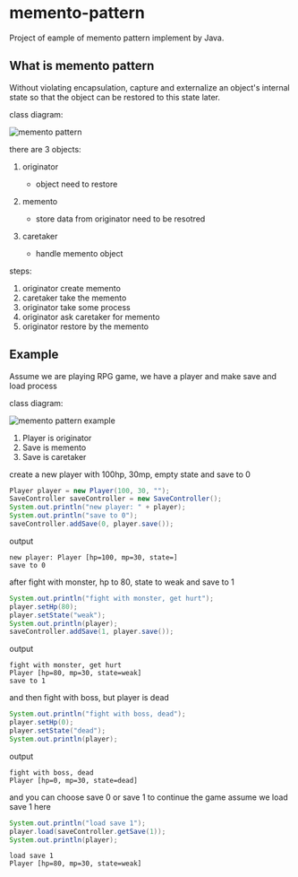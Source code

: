 # memento-pattern
Project of eample of memento pattern implement by Java.

## What is memento pattern
Without violating encapsulation, capture and externalize an object's internal state so that the object can be restored to this state later.

class diagram:

![memento pattern](https://github.com/kan01234/design-patterns/blob/master/design-patterns/memento-pattern.png)

there are 3 objects:

1. originator
    - object need to restore

2. memento
    - store data from originator need to be resotred

3. caretaker
    - handle memento object

steps:
1. originator create memento
2. caretaker take the memento
3. originator take some process
4. originator ask caretaker for memento
5. originator restore by the memento

## Example
Assume we are playing RPG game, we have a player and make save and load process

class diagram:

![memento pattern example](https://github.com/kan01234/design-patterns/blob/master/design-patterns/memento-pattern-example.png)

1. Player is originator
2. Save is memento
3. Save is caretaker

create a new player with 100hp, 30mp, empty state and save to 0
```java
Player player = new Player(100, 30, "");
SaveController saveController = new SaveController();
System.out.println("new player: " + player);
System.out.println("save to 0");
saveController.addSave(0, player.save());
```

output
```
new player: Player [hp=100, mp=30, state=]
save to 0
```

after fight with monster, hp to 80, state to weak and save to 1
```java
System.out.println("fight with monster, get hurt");
player.setHp(80);
player.setState("weak");
System.out.println(player);
saveController.addSave(1, player.save());
```

output
```
fight with monster, get hurt
Player [hp=80, mp=30, state=weak]
save to 1
```

and then fight with boss, but player is dead
```java
System.out.println("fight with boss, dead");
player.setHp(0);
player.setState("dead");
System.out.println(player);
```

output
```
fight with boss, dead
Player [hp=0, mp=30, state=dead]
```

and you can choose save 0 or save 1 to continue the game
assume we load save 1 here
```java
System.out.println("load save 1");
player.load(saveController.getSave(1));
System.out.println(player);
```

```output
load save 1
Player [hp=80, mp=30, state=weak]
```